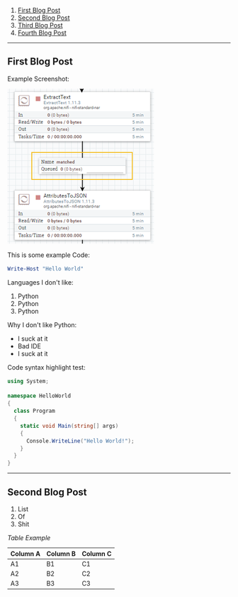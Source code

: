 1. [First Blog Post](#first)
2. [Second Blog Post](#second)
3. [Third Blog Post](#third)
4. [Fourth Blog Post](#fourth)

---

## First Blog Post<a name="first"></a>

Example Screenshot:

![Screenshot 1 ](https://raw.githubusercontent.com/Antonlovesdnb/Antonlovesdnb.github.io/master/BlogPost1/ettoatjson.png)

This is some example Code:

```powershell
Write-Host "Hello World"
```

Languages I don't like:

1. Python
2. Python
3. Python

Why I don't like Python:

* I suck at it
* Bad IDE
* I suck at it

Code syntax highlight test:

```csharp
using System;

namespace HelloWorld
{
  class Program
  {
    static void Main(string[] args)
    {
      Console.WriteLine("Hello World!");    
    }
  }
}
```
---

## Second Blog Post<a name="second"></a>

1. List
2. Of
3. Shit

_Table Example_

Column A | Column B | Column C
---------|----------|---------
 A1 | B1 | C1
 A2 | B2 | C2
 A3 | B3 | C3
